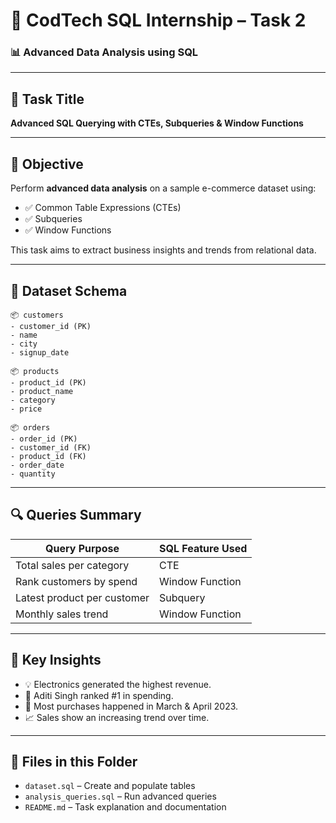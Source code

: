 # 🚀 CodTech SQL Internship – Task 2

### 📊 Advanced Data Analysis using SQL

---

## 📁 Task Title  
**Advanced SQL Querying with CTEs, Subqueries & Window Functions**

---

## 🎯 Objective  
Perform **advanced data analysis** on a sample e-commerce dataset using:

- ✅ Common Table Expressions (CTEs)
- ✅ Subqueries
- ✅ Window Functions

This task aims to extract business insights and trends from relational data.

---

## 🧩 Dataset Schema

```plaintext
📦 customers
- customer_id (PK)
- name
- city
- signup_date

📦 products
- product_id (PK)
- product_name
- category
- price

📦 orders
- order_id (PK)
- customer_id (FK)
- product_id (FK)
- order_date
- quantity
```

---

## 🔍 Queries Summary

| Query Purpose | SQL Feature Used |
|---------------|------------------|
| Total sales per category | CTE |
| Rank customers by spend | Window Function |
| Latest product per customer | Subquery |
| Monthly sales trend | Window Function |

---

## 📌 Key Insights

- 💡 Electronics generated the highest revenue.
- 👤 Aditi Singh ranked #1 in spending.
- 📅 Most purchases happened in March & April 2023.
- 📈 Sales show an increasing trend over time.

---

## 📁 Files in this Folder

- `dataset.sql` – Create and populate tables
- `analysis_queries.sql` – Run advanced queries
- `README.md` – Task explanation and documentation



